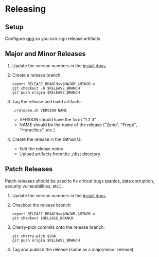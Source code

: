 Releasing
=========

Setup
-----

Configure [gpg](https://www.gnupg.org/) so you can sign release artifacts.

Major and Minor Releases
------------------------

1.	Update the version numbers in the [install docs](docs/install.md).

2.	Create a release branch:

	```
	export RELEASE_BRANCH=v$MAJOR.$MINOR.x
	git checkout -b $RELEASE_BRANCH
	git push origin $RELEASE_BRANCH
	```

3.	Tag the release and build artifacts:

	```
	./release.sh VERSION NAME
	```

	-	VERSION should have the form "1.2.3"
	-	NAME should be the name of the release ("Zeno", "Frege", "Heraclitus", etc.)

4.	Create the release in the Github UI.

	-	Edit the release notes
	-	Upload artifacts from the ./dist directory.

Patch Releases
--------------

Patch releases should be used to fix critical bugs (panics, data corruption, security vulnerabilities, etc.).

1.	Update the version numbers in the [install docs](docs/install.md).

2.	Checkout the release branch:

	```
	export RELEASE_BRANCH=v$MAJOR.$MINOR.x
	git checkout $RELEASE_BRANCH
	```

3.	Cherry-pick commits onto the release branch.

	```
	git cherry-pick $SHA
	git push origin $RELEASE_BRANCH
	```

4.	Tag and publish the release (same as a major/minor release).
